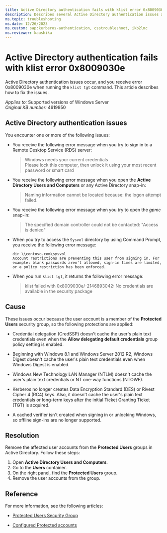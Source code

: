 ```yaml
---
title: Active Directory authentication fails with klist error 0x8009030e
description: Describes several Active Directory authentication issues and how to fix them.
ms.topic: troubleshooting
ms.date: 12/26/2023
ms.custom: sap:kerberos-authentication, csstroubleshoot, ikb2lmc
ms.reviewer: kaushika
---
```

# Active Directory authentication fails with klist error 0x8009030e

Active Directory authentication issues occur, and you receive error 0x8009030e when running the `klist tgt` command. This article describes how to fix the issues.

_Applies to:_ Supported versions of Windows Server  
_Original KB number:_ 4619950

## Active Directory authentication issues

You encounter one or more of the following issues:

- You receive the following error message when you try to sign in to a Remote Desktop Service (RDS) server:

  > Windows needs your current credentials  
  > Please lock this computer, then unlock it using your most recent password or smart card

- You receive the following error message when you open the **Active Directory Users and Computers** or any Active Directory snap-in:

  > Naming information cannot be located because: the logon attempt failed.

- You receive the following error message when you try to open the *gpmc* snap-in:

  > The specified domain controller could not be contacted: "Access is denied"

- When you try to access the `Sysvol` directory by using Command Prompt, you receive the following error message:

  ```console
  dir \\contoso.com\sysvol
  Account restrictions are preventing this user from signing in. For example: blank passwords aren't allowed, sign-in times are limited, or a policy restriction has been enforced.
  ```

- When you run `klist tgt`, it returns the following error message:

  > klist failed with 0x8009030e/-2146893042: No credentials are available in the security package

## Cause

These issues occur because the user account is a member of the **Protected Users** security group, so the following protections are applied:

- Credential delegation (CredSSP) doesn't cache the user's plain text credentials even when the **Allow delegating default credentials** group policy setting is enabled.

- Beginning with Windows 8.1 and Windows Server 2012 R2, Windows Digest doesn't cache the user's plain text credentials even when Windows Digest is enabled.

- Windows New Technology LAN Manager (NTLM) doesn't cache the user's plain text credentials or NT one-way functions (NTOWF).

- Kerberos no longer creates Data Encryption Standard (DES) or Rivest Cipher 4 (RC4) keys. Also, it doesn't cache the user's plain text credentials or long-term keys after the initial Ticket Granting Ticket (TGT) is acquired.

- A cached verifier isn't created when signing in or unlocking Windows, so offline sign-ins are no longer supported.

## Resolution

Remove the affected user accounts from the **Protected Users** groups in Active Directory. Follow these steps:

1. Open **Active Directory Users and Computers**.
2. Go to the **Users** container.
3. On the right panel, find the **Protected Users** group.
4. Remove the user accounts from the group.

## Reference

For more information, see the following articles:

- [Protected Users Security Group](/windows-server/security/credentials-protection-and-management/protected-users-security-group)

- [Configured Protected accounts](/windows-server/identity/ad-ds/manage/how-to-configure-protected-accounts)
